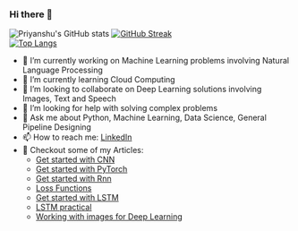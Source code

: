### Hi there 👋
![Priyanshu's GitHub stats](https://github-readme-stats.vercel.app/api?username=sinha96&count_private=true&theme=cobalt&gb_color=Gradient)
[![GitHub Streak](https://github-readme-streak-stats.herokuapp.com/?user=sinha96&theme=dark)](https://git.io/streak-stats)
<br>
[![Top Langs](https://github-readme-stats.vercel.app/api/top-langs/?username=sinha96&langs_count=8&layout=compact)](https://github.com/sinha96/github-readme-stats)

<!--
**sinha96/sinha96** is a ✨ _special_ ✨ repository because its `README.md` (this file) appears on your GitHub profile.

Here are some ideas to get you started:
-->
- 🔭 I’m currently working on Machine Learning problems involving Natural Language Processing
- 🌱 I’m currently learning Cloud Computing
- 👯 I’m looking to collaborate on Deep Learning solutions involving Images, Text and Speech
- 🤔 I’m looking for help with solving complex problems 
- 💬 Ask me about Python, Machine Learning, Data Science, General Pipeline Designing 
- 📫 How to reach me: [LinkedIn](https://linkedin.com/in/pri-py)
- 📝 Checkout some of my Articles:
    - [Get started with CNN](https://inblog.in/Convolution-Neural-Network-AIKFjDUgt4)
    - [Get started with PyTorch](https://inblog.in/First-Model-in-PyTorch-ot2svUjENF)
    - [Get started with Rnn](https://inblog.in/Implementing-RNN-on-MNIST-using-PyTorch-p59DGkOlEj)
    - [Loss Functions](https://iq.opengenus.org/types-of-loss-function/)
    - [Get started with LSTM](https://iq.opengenus.org/long-short-term-memory-lstm/)
    - [LSTM practical](https://iq.opengenus.org/sentiment-analysis-in-lstm-keras/)
    - [Working with images for Deep Learning](https://iq.opengenus.org/deep-learning-on-2-dimensional-images/)




